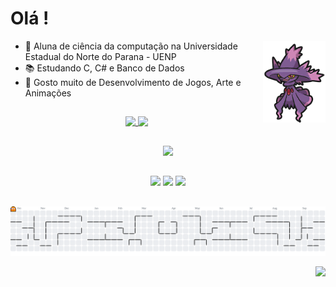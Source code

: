 # Olá !

<img src="mismagius2.png" align="right" width="100"/>


- 🔭 Aluna de ciência da computação na Universidade Estadual do Norte do Parana - UENP
- 📚 Estudando C, C# e Banco de Dados
- 👾 Gosto muito de Desenvolvimento de Jogos, Arte e Animações

##

<div align="center">
  <a href="https://github.com/vieiranaju">
    <img height="180" align="top" src="https://github-readme-stats.vercel.app/api?username=vieiranaju&show_icons=true&theme=discord_old_blurple"/>
    <img height="165" align="top" src="https://github-readme-stats.vercel.app/api/top-langs/?username=vieiranaju&layout=compact&theme=discord_old_blurple"/>
  </a>
</div>

##

<p align="center">
  <a href="https://skillicons.dev">
    <img src="https://skillicons.dev/icons?i=c,cs&perline=3" />
  </a>
</p>

 ##
 
<div align="center"> 
  <a href="mailto:anajuvieira2005@gmail.com"><img src="https://img.shields.io/badge/-Gmail-%23333?style=for-the-badge&logo=gmail&logoColor=white"></a>
  <a href="https://www.linkedin.com/in/ana-julia-vieira-machado-4629491ab/" target="_blank"><img src="https://img.shields.io/badge/-LinkedIn-%230077B5?style=for-the-badge&logo=linkedin&logoColor=white"></a> 
  <a href="https://instagram.com/vieiranajuu" target="_blank"><img src="https://img.shields.io/badge/-Instagram-%23E4405F?style=for-the-badge&logo=instagram&logoColor=white"></a>
</div>


##

<div> 
<picture>
  <source media="(prefers-color-scheme: dark)" srcset="https://raw.githubusercontent.com/vieiranaju/vieiranaju/output/pacman-contribution-graph-dark.svg">
  <source media="(prefers-color-scheme: light)" srcset="https://raw.githubusercontent.com/vieiranaju/vieiranaju/output/pacman-contribution-graph.svg">
  <img alt="pacman contribution graph" src="https://raw.githubusercontent.com/vieiranaju/vieiranaju/output/pacman-contribution-graph.svg">
</picture>

  <p align="right">
    <img src="https://readme-typing-svg.herokuapp.com?font=Ubuntu&color=%23E4E2E2&vCenter=true&lines=Obrigada+por+visitar+meu+perfil+!" />
  </p>
</div>

